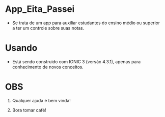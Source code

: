 # App_Eita_Passei
- Se trata de um app para auxiliar estudantes do ensino médio ou superior a ter um controle sobre suas notas.

# Usando
- Está sendo construido com IONIC 3 (versão 4.3.1), apenas para conhecimento de novos conceitos.

# OBS
1. Qualquer ajuda é bem vinda!

2. Bora tomar café!

